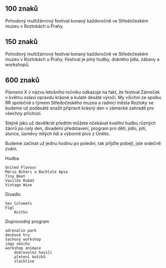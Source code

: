 ## 100 znaků

Pohodový multižánrový festival konaný každoročně ve Středočeském muzeu v Roztokách u Prahy.

## 150 znaků

Pohodový multižánrový festival konaný každoročně ve Středočeském muzeu v Roztokách u Prahy. Festival je plný hudby, dobrého jídla, zábavy a workshopů.

## 600 znaků

Písmeno X v názvu letošního ročníku odkazuje na fakt, že festival Zámeček v květnu oslaví opravdu krásné a kulaté desáté výročí. My všichni ze spolku RR společně s týmem Středočeského muzea a radnicí města Roztoky se budeme už podesáté snažit připravit krásný den v zámecké zahradě pro všechny příchozí.

Stejně jako už devětkrát předtím můžete očekávat kvalitní hudbu různých žánrů po celý den, divadelní představení, program pro děti, jídlo, pití, slunce, úsměvy milých lidí a výborné pivo z Únětic.

Budeme začínat už jednu hodinu po poledni, tak přijďte pobejt, jste srdečně zváni.

Hudba

    United Flavour
    Mário Bihári a Bachtale Apsa
    Tiny Beat
    Vasilův Rubáš
    Vintage Wine

Divadlo

    Sex Culomets
    Fígl
		Kvítko

Doprovodný program

    adrenalin park
    deskové hry
    šachový workshop
    jóga smíchu
    workshop animace
		dobrovolní hasiči
		pletení košíků
		slackline
